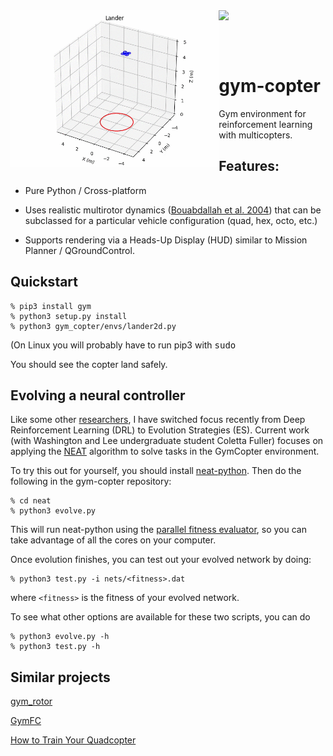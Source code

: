 <img src="media/lander3d.gif" height=250 align="left">
<img src="media/lander2d.gif" height=180 align="top">

<br><br>

# gym-copter
Gym environment for reinforcement learning with multicopters.  

## Features:

* Pure Python / Cross-platform

* Uses realistic multirotor dynamics
([Bouabdallah et al. 2004](https://infoscience.epfl.ch/record/97532/files/325.pdf)) that can be
subclassed for a particular vehicle configuration (quad, hex, octo, etc.)

* Supports rendering via a Heads-Up Display (HUD) similar to Mission Planner / QGroundControl.

## Quickstart

```
% pip3 install gym
% python3 setup.py install
% python3 gym_copter/envs/lander2d.py
```
(On Linux you will probably have to run pip3 with <tt>sudo</tt>

You should see the copter land safely.

## Evolving a neural controller

Like some other [researchers](https://openai.com/blog/evolution-strategies/), I have switched focus recently
from Deep Reinforcement Learning (DRL) to Evolution Strategies (ES).  Current work (with Washington and 
Lee undergraduate student Coletta Fuller) focuses on applying the
[NEAT](https://www.cse.unr.edu/~sushil/class/gas/papers/NEAT.pdf) algorithm to
solve tasks in the GymCopter environment.

To try this out for yourself, you should install [neat-python](https://github.com/CodeReclaimers/neat-python).  Then 
do the following in the gym-copter repository:

```
% cd neat
% python3 evolve.py
```
This will run neat-python using the
[parallel fitness evaluator](https://neat-python.readthedocs.io/en/latest/module_summaries.html#parallel),
so you can take advantage of all the cores on your computer.

Once evolution finishes, you can test out your evolved network by doing:

```
% python3 test.py -i nets/<fitness>.dat
```

where ```<fitness>``` is the fitness of your evolved network.

To see what other options are available for these two scripts, you can do

```
% python3 evolve.py -h
% python3 test.py -h
```

## Similar projects

[gym\_rotor](https://github.com/inkyusa/gym_rotor)

[GymFC](https://github.com/wil3/gymfc)

[How to Train Your Quadcopter](https://towardsdatascience.com/how-to-train-your-quadcopter-adventures-in-machine-learning-algorithms-e6ee5033fd61)
